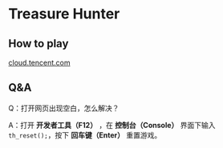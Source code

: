 # Treasure Hunter

## How to play

[cloud.tencent.com](https://treasure-hunter-5gzr20nk38f64941-1256732922.ap-shanghai.app.tcloudbase.com/)

## Q&A

Q：打开网页出现空白，怎么解决？

A：打开 **开发者工具（F12）** ，在 **控制台（Console）** 界面下输入`th_reset();`，按下 **回车键（Enter）** 重置游戏。
